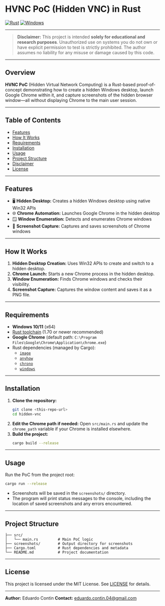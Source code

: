 # HVNC PoC (Hidden VNC) in Rust

[![Rust](https://img.shields.io/badge/Rust-1.70%2B-blue?logo=rust)](https://www.rust-lang.org/) [![Windows](https://img.shields.io/badge/Platform-Windows-blue?logo=windows)](https://www.microsoft.com/windows)

---

> **Disclaimer:**
> This project is intended **solely for educational and research purposes**. Unauthorized use on systems you do not own or have explicit permission to test is strictly prohibited. The author assumes no liability for any misuse or damage caused by this code.

---

## Overview

**HVNC PoC** (Hidden Virtual Network Computing) is a Rust-based proof-of-concept demonstrating how to create a hidden Windows desktop, launch Google Chrome within it, and capture screenshots of the hidden browser window—all without displaying Chrome to the main user session.

---

## Table of Contents

- [Features](#features)
- [How It Works](#how-it-works)
- [Requirements](#requirements)
- [Installation](#installation)
- [Usage](#usage)
- [Project Structure](#project-structure)
- [Disclaimer](#disclaimer)
- [License](#license)

---

## Features

- 🖥️ **Hidden Desktop:** Creates a hidden Windows desktop using native Win32 APIs
- 🌐 **Chrome Automation:** Launches Google Chrome in the hidden desktop
- 🪟 **Window Enumeration:** Detects and enumerates Chrome windows
- 📸 **Screenshot Capture:** Captures and saves screenshots of Chrome windows

---

## How It Works

1. **Hidden Desktop Creation:** Uses Win32 APIs to create and switch to a hidden desktop.
2. **Chrome Launch:** Starts a new Chrome process in the hidden desktop.
3. **Window Enumeration:** Finds Chrome windows and checks their visibility.
4. **Screenshot Capture:** Captures the window content and saves it as a PNG file.

---

## Requirements

- **Windows 10/11** (x64)
- [Rust toolchain](https://rustup.rs/) (1.70 or newer recommended)
- **Google Chrome** (default path: `C:\Program Files\Google\Chrome\Application\chrome.exe`)
- Rust dependencies (managed by Cargo):
  - [`image`](https://crates.io/crates/image)
  - [`anyhow`](https://crates.io/crates/anyhow)
  - [`chrono`](https://crates.io/crates/chrono)
  - [`windows`](https://crates.io/crates/windows)

---

## Installation

1. **Clone the repository:**
   ```sh
   git clone <this-repo-url>
   cd hidden-vnc
   ```
2. **Edit the Chrome path if needed:**
   Open `src/main.rs` and update the `chrome_path` variable if your Chrome is installed elsewhere.
3. **Build the project:**
   ```sh
   cargo build --release
   ```

---

## Usage

Run the PoC from the project root:

```sh
cargo run --release
```

- Screenshots will be saved in the `screenshots/` directory.
- The program will print status messages to the console, including the location of saved screenshots and any errors encountered.

---

## Project Structure

```
├── src/
│   └── main.rs         # Main PoC logic
├── screenshots/        # Output directory for screenshots
├── Cargo.toml          # Rust dependencies and metadata
└── README.md           # Project documentation
```

---

## License

This project is licensed under the MIT License. See [LICENSE](LICENSE) for details.

---

**Author:** Eduardo Contin
**Contact:** <eduardo.contin.04@gmail.com> 

